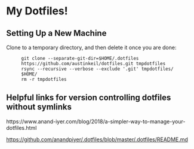 # My Dotfiles!
<h2 id="setting-up-a-new-machine">Setting Up a New Machine</h2>
<p> Clone to a temporary directory, and then delete it once you are done:</p>
<figure class="highlight"><pre><code class="language-shell" data-lang="shell"><span></span>git clone --separate-git-dir<span class="o">=</span><span class="nv">$HOME</span>/.dotfiles https://github.com/austinkeil/dotfiles.git tmpdotfiles
rsync --recursive --verbose --exclude <span class="s1">'.git'</span> tmpdotfiles/ <span class="nv">$HOME</span>/
rm -r tmpdotfiles</code></pre></figure>
<h2>Helpful links for version controlling dotfiles without symlinks</h2>
https://www.anand-iyer.com/blog/2018/a-simpler-way-to-manage-your-dotfiles.html

https://github.com/anandpiyer/.dotfiles/blob/master/.dotfiles/README.md
